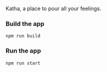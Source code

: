 Katha, a place to pour all your feelings.

### Build the app

`npm run build`


### Run the app

`npm run start`
